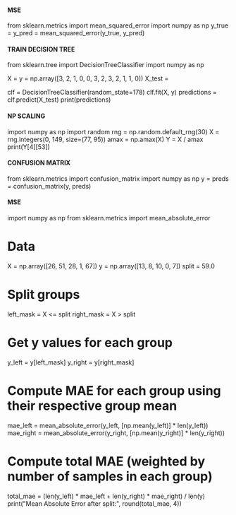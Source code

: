 #### MSE
from sklearn.metrics import mean_squared_error
import numpy as np
y_true = 
y_pred = 
mean_squared_error(y_true, y_pred)

#### TRAIN DECISION TREE
from sklearn.tree import DecisionTreeClassifier
import numpy as np

X = 
y = np.array([3, 2, 1, 0, 0, 3, 2, 3, 2, 1, 1, 0])
X_test = 

clf = DecisionTreeClassifier(random_state=178)
clf.fit(X, y)
predictions = clf.predict(X_test)
print(predictions)

#### NP SCALING
import numpy as np
import random
rng = np.random.default_rng(30)
X = rng.integers(0, 149, size=(77, 95))
amax = np.amax(X)
Y = X / amax
print(Y[4][53])

#### CONFUSION MATRIX
from sklearn.metrics import confusion_matrix
import numpy as np
y = 
preds = 
confusion_matrix(y, preds)

#### MSE
import numpy as np
from sklearn.metrics import mean_absolute_error

# Data
X = np.array([26, 51, 28, 1, 67])
y = np.array([13, 8, 10, 0, 7])
split = 59.0

# Split groups
left_mask = X <= split
right_mask = X > split

# Get y values for each group
y_left = y[left_mask]
y_right = y[right_mask]

# Compute MAE for each group using their respective group mean
mae_left = mean_absolute_error(y_left, [np.mean(y_left)] * len(y_left))
mae_right = mean_absolute_error(y_right, [np.mean(y_right)] * len(y_right))

# Compute total MAE (weighted by number of samples in each group)
total_mae = (len(y_left) * mae_left + len(y_right) * mae_right) / len(y)
print("Mean Absolute Error after split:", round(total_mae, 4))
